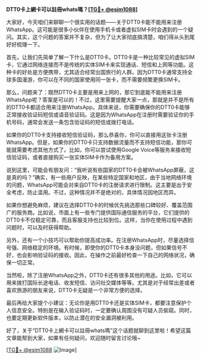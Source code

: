 **DTT0卡上網卡可以註冊whats嗎？[[TG💪+ @esim1088](https://t.me/s/esim1088)]**

大家好，今天咱们来聊聊一个很实用的话题——关于DTT0卡能不能用来注册WhatsApp。这可能是很多小伙伴在使用手机卡或者虚拟SIM卡时会遇到的一个疑问。其实，这个问题的答案并不复杂，但为了让大家彻底搞清楚，咱们得从头到尾好好梳理一下。

首先，让我们先简单了解一下什么是DTT0卡。DTT0卡是一种比较常见的虚拟SIM卡，它通过网络连接而不是传统的实体SIM卡来实现通话、短信和上网等功能。这种卡的好处是方便携带，尤其适合经常出国旅行的人群。因为DTT0卡通常支持全球多国漫游，你可以在不同的国家使用同一张卡，而不需要频繁更换SIM卡。

那么，问题来了：既然DTT0卡主要是用来上网的，那它到底能不能用来注册WhatsApp呢？答案是可以的！不过，这里需要提醒大家一点，那就是并不是所有的DTT0卡都适合用来注册WhatsApp。具体来说，你需要确保你的DTT0卡能够正常接收验证码短信或语音验证码。这是因为WhatsApp在注册时需要验证你的手机号码，通常会发送一条包含验证码的短信或拨打电话。

如果你的DTT0卡支持接收短信验证码，那么恭喜你，你可以直接用这张卡注册WhatsApp。但是，如果你的DTT0卡只支持数据流量而不支持短信功能，那你可能就需要考虑其他方式了。比如，你可以尝试使用Google Voice等服务来接收短信验证码，或者直接购买一张实体SIM卡作为备用方案。

说到这里，可能会有朋友问：“我听说有些国家的DTT0卡会被WhatsApp屏蔽，这是真的吗？”确实，有一些用户反映，在某些特定国家和地区，由于当地网络环境的问题，WhatsApp可能会对来自DTT0卡的注册请求进行限制。这主要是出于安全考虑，防止滥用。不过，这种情况并不是绝对的，具体情况因地区而异。

如果你想避免麻烦，建议在选择DTT0卡的时候优先挑选那些口碑较好、覆盖范围广的服务商。比如说，市面上有一些专门提供国际通信服务的平台，它们提供的DTT0卡不仅稳定可靠，而且客服支持也比较到位。这样，当你在使用过程中遇到问题时，可以及时获得帮助。

另外，还有一个小技巧可以帮助你提高成功率。在注册WhatsApp时，尽量选择信号强、网络稳定的环境。有时候，即使你的DTT0卡本身没问题，但如果信号不好，也会影响验证码的接收。因此，在操作之前最好检查一下自己的网络状况，确保一切正常。

当然啦，除了注册WhatsApp之外，DTT0卡还有很多其他的用途。比如，它可以用来拨打国际长途电话、收发短信、访问社交媒体等等。尤其是对于经常出差或者喜欢旅游的朋友来说，DTT0卡无疑是一个非常方便的选择。

最后再给大家提个小建议：无论你是用DTT0卡还是实体SIM卡，都要注意保护个人信息安全。特别是在输入验证码时，一定要确认周围没有可疑人员偷窥。同时，也要定期更新软件版本，以防止潜在的安全漏洞被利用。

好了，关于“DTT0卡上網卡可以註冊whats嗎”这个话题就聊到这里啦！希望这篇文章能帮到大家，如果有任何疑问，欢迎随时留言讨论哦~ 

[[TG💪+ @esim1088](https://t.me/s/esim1088) ![Image](https://i.postimg.cc/4NQfJmqS/Snipaste-2025-05-13-00-14-12.png)]